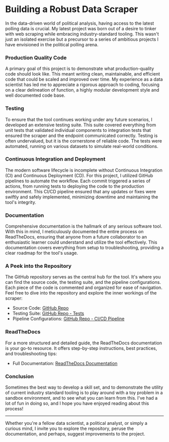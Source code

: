 # Building a Robust Data Scraper

In the data-driven world of political analysis, having access to the latest polling data is crucial. My latest project was born out of a desire to tinker with web scraping while embracing industry-standard tooling. This wasn't just an isolated exercise but a precursor to a series of ambitious projects I have envisioned in the political polling arena.


### Production Quality Code

A primary goal of this project is to demonstrate what production-quality code should look like. This meant writing clean, maintainable, and efficient code that could be scaled and improved over time. My experience as a data scientist has led me to appreciate a rigorous approach to coding, focusing on a clear delineation of function, a highly modular development style and well documented code base.

### Testing

To ensure that the tool continues working under any future scenarios, I developed an extensive testing suite. This suite covered everything from unit tests that validated individual components to integration tests that ensured the scraper and the endpoint communicated correctly. Testing is often undervalued, but it is the cornerstone of reliable code. The tests were automated, running on various datasets to simulate real-world conditions.

### Continuous Integration and Deployment

The modern software lifecycle is incomplete without Continuous Integration (CI) and Continuous Deployment (CD). For this project, I utilized GitHub pipelines to automate the workflow. Each commit triggered a series of actions, from running tests to deploying the code to the production environment. This CI/CD pipeline ensured that any updates or fixes were swiftly and safely implemented, minimizing downtime and maintaining the tool's integrity.

### Documentation

Comprehensive documentation is the hallmark of any serious software tool. With this in mind, I meticulously documented the entire process on ReadTheDocs, ensuring that anyone from a future collaborator to an enthusiastic learner could understand and utilize the tool effectively. This documentation covers everything from setup to troubleshooting, providing a clear roadmap for the tool's usage.

### A Peek into the Repository

The GitHub repository serves as the central hub for the tool. It's where you can find the source code, the testing suite, and the pipeline configurations. Each piece of the code is commented and organized for ease of navigation. Feel free to dive into the repository and explore the inner workings of the scraper:

- Source Code: [GitHub Repo](https://github.com/AEJaspan/PollScraper)
- Testing Suite: [GitHub Repo - Tests](https://github.com/AEJaspan/PollScraper/tree/master/tests)
- Pipeline Configurations: [GitHub Repo - CI/CD Pipeline](https://github.com/AEJaspan/PollScraper/actions)

### ReadTheDocs

For a more structured and detailed guide, the ReadTheDocs documentation is your go-to resource. It offers step-by-step instructions, best practices, and troubleshooting tips:

- Full Documentation: [ReadTheDocs Documentation](https://pollscraper.readthedocs.io/en/latest/index.html)

### Conclusion

Sometimes the best way to develop a skill set, and to demonstrate the utility of current industry standard tooling is to play around with a toy problem in a sandbox environment, and to see what you can learn from this. I've had a lot of fun in doing so, and I hope you have enjoyed reading about this process!

---

Whether you're a fellow data scientist, a political analyst, or simply a curious mind, I invite you to explore the repository, peruse the documentation, and perhaps, suggest improvements to the project.